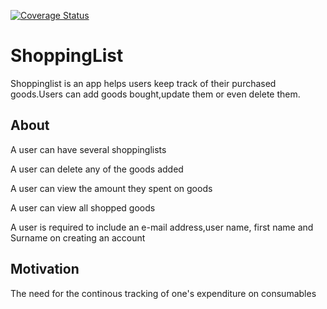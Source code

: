
[![Coverage Status](https://coveralls.io/repos/github/dkam26/django/badge.svg?branch=develop)](https://coveralls.io/github/dkam26/django?branch=develop)



# ShoppingList
Shoppinglist is an app helps users keep track of their purchased goods.Users can add goods bought,update them or even delete them.

## About
A user can have several shoppinglists

A user can delete any of the goods added

A user can view the amount they spent on goods

A user can view all shopped goods

A user is required to include an e-mail address,user name, first name and Surname on creating an account


## Motivation

The need for the continous tracking of one's expenditure on consumables
